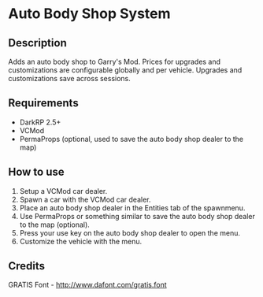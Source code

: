 # Auto Body Shop System

## Description
Adds an auto body shop to Garry's Mod. Prices for upgrades and customizations are configurable globally and per vehicle. Upgrades and customizations save across sessions.

## Requirements

- DarkRP 2.5+
- VCMod
- PermaProps (optional, used to save the auto body shop dealer to the map)

## How to use

1. Setup a VCMod car dealer.
2. Spawn a car with the VCMod car dealer.
2. Place an auto body shop dealer in the Entities tab of the spawnmenu.
3. Use PermaProps or something similar to save the auto body shop dealer to the map (optional).
4. Press your use key on the auto body shop dealer to open the menu.
5. Customize the vehicle with the menu.

## Credits

GRATIS Font - http://www.dafont.com/gratis.font
